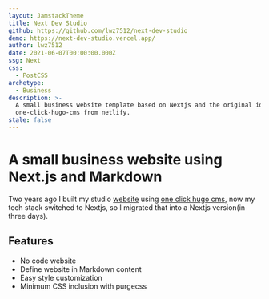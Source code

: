 ```yaml
---
layout: JamstackTheme
title: Next Dev Studio
github: https://github.com/lwz7512/next-dev-studio
demo: https://next-dev-studio.vercel.app/
author: lwz7512
date: 2021-06-07T00:00:00.000Z
ssg: Next
css:
  - PostCSS
archetype:
  - Business
description: >-
  A small business website template based on Nextjs and the original idea of
  one-click-hugo-cms from netlify.
stale: false
---
```


# A small business website using Next.js and Markdown

Two years ago I built my studio [website](https://github.com/lwz7512/one-click-hugo-cms) using [one click hugo cms](https://github.com/netlify-templates/one-click-hugo-cms), now my tech stack switched to Nextjs, so I migrated that into a Nextjs version(in three days).

## Features

- No code website
- Define website in Markdown content
- Easy style customization
- Minimum CSS inclusion with purgecss
